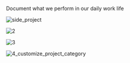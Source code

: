 Document what we perform in our daily work life

![side_project](https://github.com/user-attachments/assets/a8a19b69-8e42-4a30-aeb8-2a7cd184cd3a)


![2](https://github.com/user-attachments/assets/b35fd2cf-65aa-4be5-8d54-74a346226346)


![3](https://github.com/user-attachments/assets/bb6b3c09-c7a0-4a77-93a8-b6b1b2e6b1d1)


![4_customize_project_category](https://github.com/user-attachments/assets/67874ed0-beb8-491d-a7b9-d01f6bfc92df)
